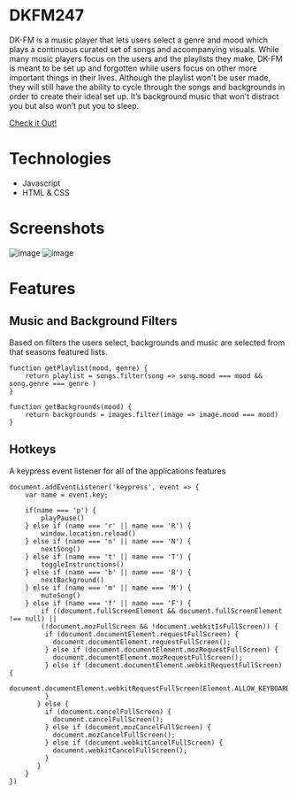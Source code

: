# DKFM247
DK-FM is a music player that lets users select a genre and mood which plays a continuous curated set of songs and accompanying visuals. While many music players focus on the users and the playlists they make, DK-FM is meant to be set up and forgotten while users focus on other more important things in their lives. Although the playlist won't be user made, they will still have the ability to cycle through the songs and backgrounds in order to create their ideal set up. It’s background music that won't distract you but also won’t put you to sleep. 
	
[Check it Out!](https://danronkam.github.io/DKFM247/)

# Technologies
* Javascript
* HTML & CSS
# Screenshots
![image](https://user-images.githubusercontent.com/101153713/196276355-2ffbfcde-fedb-4260-aa3b-97a457dd4383.png)
![image](https://user-images.githubusercontent.com/101153713/196276575-6b9d38de-2ec9-4644-8435-bb5e143a010f.png)


# Features
## Music and Background Filters
Based on filters the users select, backgrounds and music are selected from that seasons featured lists. 

```
function getPlaylist(mood, genre) {
    return playlist = songs.filter(song => song.mood === mood && song.genre === genre )
}

function getBackgrounds(mood) {
    return backgrounds = images.filter(image => image.mood === mood)
}
```

## Hotkeys
A keypress event listener for all of the applications features
```
document.addEventListener('keypress', event => {
    var name = event.key;

    if(name === 'p') {
        playPause()
    } else if (name === 'r' || name === 'R') {
        window.location.reload()
    } else if (name === 'n' || name === 'N') {
        nextSong()
    } else if (name === 't' || name === 'T') {
        toggleInstrunctions()
    } else if (name === 'b' || name === 'B') {
        nextBackground()
    } else if (name === 'm' || name === 'M') {
        muteSong()
    } else if (name === 'f' || name === 'F') {
        if ((document.fullScreenElement && document.fullScreenElement !== null) ||    
        (!document.mozFullScreen && !document.webkitIsFullScreen)) {
         if (document.documentElement.requestFullScreen) {  
           document.documentElement.requestFullScreen();  
         } else if (document.documentElement.mozRequestFullScreen) {  
           document.documentElement.mozRequestFullScreen();  
         } else if (document.documentElement.webkitRequestFullScreen) {  
           document.documentElement.webkitRequestFullScreen(Element.ALLOW_KEYBOARD_INPUT);  
         }  
       } else {  
         if (document.cancelFullScreen) {  
           document.cancelFullScreen();  
         } else if (document.mozCancelFullScreen) {  
           document.mozCancelFullScreen();  
         } else if (document.webkitCancelFullScreen) {  
           document.webkitCancelFullScreen();  
         }  
       }  
    }
})
```
 

	
